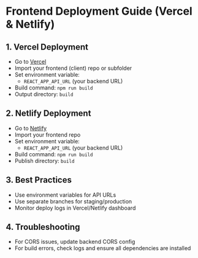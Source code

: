 # Frontend Deployment Guide (Vercel & Netlify)

## 1. Vercel Deployment

- Go to [Vercel](https://vercel.com/)
- Import your frontend (client) repo or subfolder
- Set environment variable:
  - `REACT_APP_API_URL` (your backend URL)
- Build command: `npm run build`
- Output directory: `build`

## 2. Netlify Deployment

- Go to [Netlify](https://netlify.com/)
- Import your frontend repo
- Set environment variable:
  - `REACT_APP_API_URL` (your backend URL)
- Build command: `npm run build`
- Publish directory: `build`

## 3. Best Practices

- Use environment variables for API URLs
- Use separate branches for staging/production
- Monitor deploy logs in Vercel/Netlify dashboard

## 4. Troubleshooting

- For CORS issues, update backend CORS config
- For build errors, check logs and ensure all dependencies are installed
